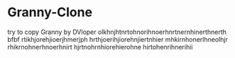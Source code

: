 # Granny-Clone

try to copy Granny by DVloper
olkhnjhtnrtohnorihnoerhnrtnernhinerthnerth
bfbf
rtikhjorehjioerjhmerjph
hrthjoerihjiorehnjiertnhier
mhkirnhonerlhneolhjr
rhikrnohnerhnoerhnirt
hjrtnohrnhiorehierohne
hirtohenrihnerihii
